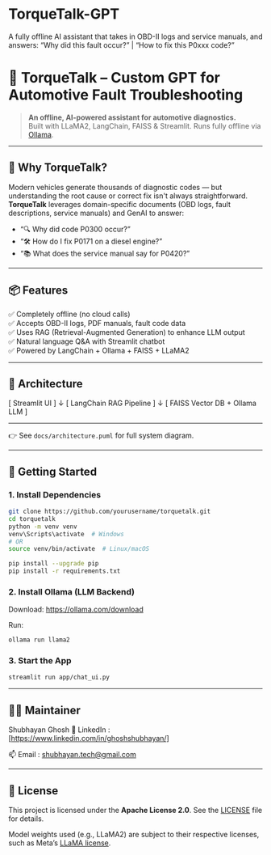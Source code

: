 # TorqueTalk-GPT
A fully offline AI assistant that takes in OBD-II logs and service manuals, and answers: “Why did this fault occur?” | “How to fix this P0xxx code?”


# 🔧 TorqueTalk – Custom GPT for Automotive Fault Troubleshooting

> **An offline, AI-powered assistant for automotive diagnostics.**  
> Built with LLaMA2, LangChain, FAISS & Streamlit. Runs fully offline via [Ollama](https://ollama.com).

---

## 🚗 Why TorqueTalk?

Modern vehicles generate thousands of diagnostic codes — but understanding the root cause or correct fix isn't always straightforward.  
**TorqueTalk** leverages domain-specific documents (OBD logs, fault descriptions, service manuals) and GenAI to answer:

- “🔍 Why did code P0300 occur?”
- “🛠 How do I fix P0171 on a diesel engine?”
- “📚 What does the service manual say for P0420?”

---

## 📦 Features

✅ Completely offline (no cloud calls)  
✅ Accepts OBD-II logs, PDF manuals, fault code data  
✅ Uses RAG (Retrieval-Augmented Generation) to enhance LLM output  
✅ Natural language Q&A with Streamlit chatbot  
✅ Powered by LangChain + Ollama + FAISS + LLaMA2

---

## 🧠 Architecture
[ Streamlit UI ]
↓
[ LangChain RAG Pipeline ]
↓
[ FAISS Vector DB + Ollama LLM ]

---

👉 See `docs/architecture.puml` for full system diagram.

---

## 🚀 Getting Started

### 1. Install Dependencies

```bash
git clone https://github.com/yourusername/torquetalk.git
cd torquetalk
python -m venv venv
venv\Scripts\activate  # Windows
# OR
source venv/bin/activate  # Linux/macOS

pip install --upgrade pip
pip install -r requirements.txt
```
### 2. Install Ollama (LLM Backend)

Download: https://ollama.com/download

Run:

```bash
ollama run llama2
```
### 3. Start the App

```bash
streamlit run app/chat_ui.py
```

---

## 👨‍🔧 Maintainer
Shubhayan Ghosh
🔗 LinkedIn : [https://www.linkedin.com/in/ghoshshubhayan/]

📫 Email : shubhayan.tech@gmail.com

---

## 🪪 License
This project is licensed under the **Apache License 2.0**. See the [LICENSE](./LICENSE) file for details.

Model weights used (e.g., LLaMA2) are subject to their respective licenses, such as Meta’s [LLaMA license](https://ai.meta.com/resources/models-and-libraries/llama-downloads/).
